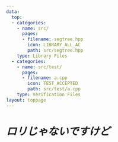 ```yaml
---
data:
  top:
  - categories:
    - name: src/
      pages:
      - filename: segtree.hpp
        icon: LIBRARY_ALL_AC
        path: src/segtree.hpp
    type: Library Files
  - categories:
    - name: src/test/
      pages:
      - filename: a.cpp
        icon: TEST_ACCEPTED
        path: src/test/a.cpp
    type: Verification Files
layout: toppage
---
```

# *ロリじゃないですけど*